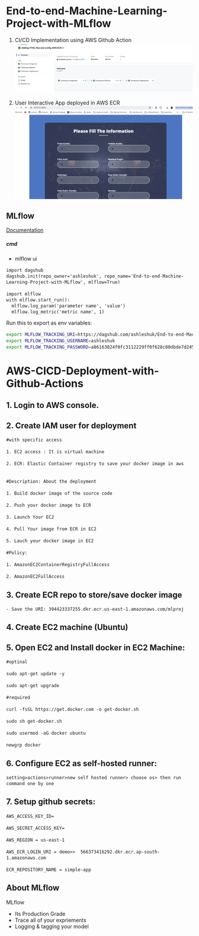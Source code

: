 # End-to-end-Machine-Learning-Project-with-MLflow

1. CI/CD Implementation using AWS Github Action
![CICD Implementation using AWS Github Action](/images/CICD%20Implementation.png)

2. User Interactive App deployed in AWS ECR
![User Interactive app](/images/UserEndpoint%20using%20Flask.png)
## MLflow

[Documentation](https://mlflow.org/docs/latest/index.html)


##### cmd
- mlflow ui

```
import dagshub
dagshub.init(repo_owner='ashleshuk', repo_name='End-to-end-Machine-Learning-Project-with-MLflow', mlflow=True)

import mlflow
with mlflow.start_run():
  mlflow.log_param('parameter name', 'value')
  mlflow.log_metric('metric name', 1)
```

Run this to export as env variables:

```bash
export MLFLOW_TRACKING_URI=https://dagshub.com/ashleshuk/End-to-end-Machine-Learning-Project-with-MLflow.mlflow
export MLFLOW_TRACKING_USERNAME=ashleshuk 
export MLFLOW_TRACKING_PASSWORD=a86163024f0fc3112229ff0f628c80dbde7d2452

```


# AWS-CICD-Deployment-with-Github-Actions

## 1. Login to AWS console.

## 2. Create IAM user for deployment

	#with specific access

	1. EC2 access : It is virtual machine

	2. ECR: Elastic Container registry to save your docker image in aws


	#Description: About the deployment

	1. Build docker image of the source code

	2. Push your docker image to ECR

	3. Launch Your EC2 

	4. Pull Your image from ECR in EC2

	5. Lauch your docker image in EC2

	#Policy:

	1. AmazonEC2ContainerRegistryFullAccess

	2. AmazonEC2FullAccess

	
## 3. Create ECR repo to store/save docker image
    - Save the URI: 394423337255.dkr.ecr.us-east-1.amazonaws.com/mlproj

	
## 4. Create EC2 machine (Ubuntu) 

## 5. Open EC2 and Install docker in EC2 Machine:
	
	
	#optinal

	sudo apt-get update -y

	sudo apt-get upgrade
	
	#required

	curl -fsSL https://get.docker.com -o get-docker.sh

	sudo sh get-docker.sh

	sudo usermod -aG docker ubuntu

	newgrp docker
	
## 6. Configure EC2 as self-hosted runner:
    setting>actions>runner>new self hosted runner> choose os> then run command one by one


## 7. Setup github secrets:

    AWS_ACCESS_KEY_ID=

    AWS_SECRET_ACCESS_KEY=

    AWS_REGION = us-east-1

    AWS_ECR_LOGIN_URI = demo>>  566373416292.dkr.ecr.ap-south-1.amazonaws.com

    ECR_REPOSITORY_NAME = simple-app




## About MLflow 
MLflow

 - Its Production Grade
 - Trace all of your expriements
 - Logging & tagging your model


